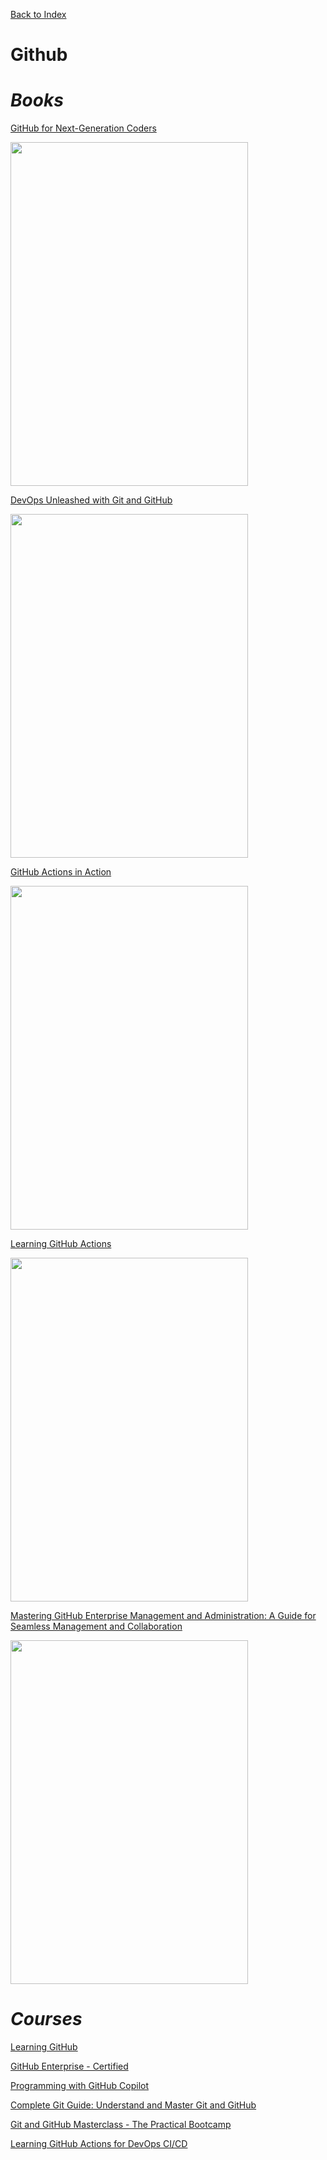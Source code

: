 [Back to Index](index.html)

# Github 

# ***Books***

[GitHub for Next-Generation Coders](https://learning.oreilly.com/library/view/github-for-next-generation/9781835463048/)

<img src="https://learning.oreilly.com/api/v2/epubs/urn:orm:book:9781835463048/files/image/Cover.png" width="380" height="550" />

[DevOps Unleashed with Git and GitHub](https://learning.oreilly.com/library/view/devops-unleashed-with/9781835463710/)

<img src="https://learning.oreilly.com/api/v2/epubs/urn:orm:book:9781835463710/files/image/Cover.jpg" width="380" height="550" />

[GitHub Actions in Action](https://learning.oreilly.com/library/view/github-actions-in/9781633437302/)

<img src="https://learning.oreilly.com/api/v2/epubs/urn:orm:book:9781633437302/files/cover.jpeg" width="380" height="550" />

[Learning GitHub Actions](https://learning.oreilly.com/library/view/learning-github-actions/9781098131067/)

<img src="https://learning.oreilly.com/api/v2/epubs/urn:orm:book:9781098131067/files/assets/cover.png" width="380" height="550" />

[Mastering GitHub Enterprise Management and Administration: A Guide for Seamless Management and Collaboration](https://learning.oreilly.com/library/view/mastering-github-enterprise/9798868803697/)

<img src="https://learning.oreilly.com/api/v2/epubs/urn:orm:book:9798868803697/files/images/979-8-8688-0369-7_CoverFigure.jpg" width="380" height="550" />



# ***Courses***

[Learning GitHub](https://learning.oreilly.com/course/learning-github/9781491972069/)

[GitHub Enterprise - Certified](https://learning.oreilly.com/videos/github-enterprise/10202023VIDEOPAIML/)

[Programming with GitHub Copilot](https://learning.oreilly.com/library/view/programming-with-github/9781394263370/)

[Complete Git Guide: Understand and Master Git and GitHub](https://learning.oreilly.com/course/complete-git-guide/9781800209855/)

[Git and GitHub Masterclass - The Practical Bootcamp](https://learning.oreilly.com/course/git-and-github/9781805126027/)

[Learning GitHub Actions for DevOps CI/CD](https://learning.oreilly.com/course/learning-github-actions/9781837639137/)